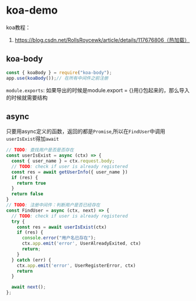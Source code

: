 # koa-demo

koa教程：
1. https://blog.csdn.net/RollsRoycewk/article/details/117676806（热加载） 

## koa-body
```javascript
const { koaBody } = require("koa-body");
app.use(koaBody());// 在所有中间件之前注册
```
`module.exports`: 如果导出的时候是module.export = {}用{}包起来的，那么导入的时候就需要结构

## async
只要用async定义的函数，返回的都是`Promise`,所以在`FindUser`中调用`userIsExist`得加`await`

```javascript
// TODO: 查找用户是否是否存在
const userIsExist = async (ctx) => {
  const { user_name } = ctx.request.body;
  // TODO: check if user is already registered
  const res = await getUserInfo({ user_name })
  if (res) {
    return true
  }
  return false
}
// TODO: 注册中间件：判断用户是否已经存在
const FindUser = async (ctx, next) => {
  // TODO: check if user is already registered
  try {
    const res = await userIsExist(ctx)
    if (res) {
      console.error("用户名已存在");
      ctx.app.emit('error', UserAlreadyExited, ctx)
      return;
    }
  } catch (err) {
    ctx.app.emit('error', UserRegisterError, ctx)
    return
  }

  await next();
};
```